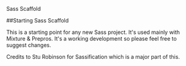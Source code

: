 Sass Scaffold

##Starting Sass Scaffold

This is a starting point for any new Sass project. It's used mainly with Mixture &amp; Prepros. It's a working development so please feel free to suggest changes.

Credits to Stu Robinson for Sassification which is a major part of this.
